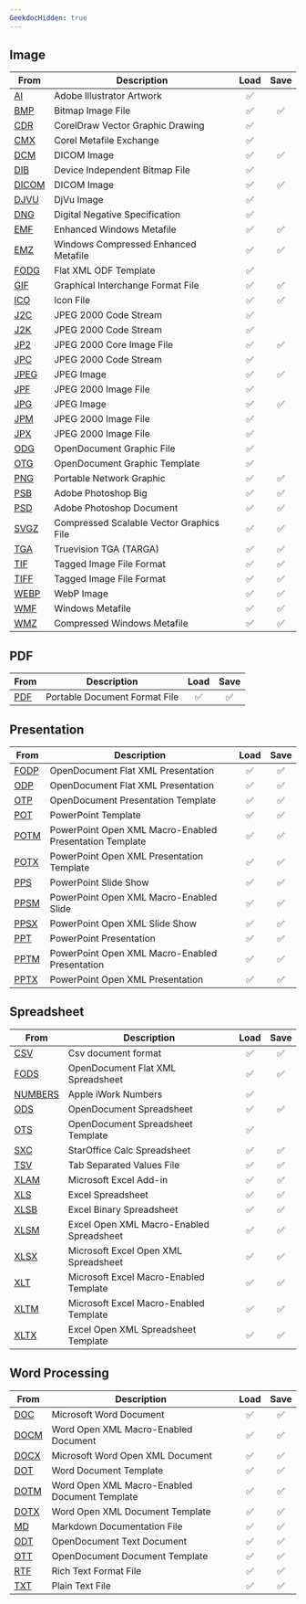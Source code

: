 ```yaml
---
GeekdocHidden: true
---
```

## Image
| From | Description | Load | Save |
| --- | --- | :---: | :---: |
| [AI](#) | Adobe Illustrator Artwork |<!--Load--> ✅ |<!--Save-->  |
| [BMP](#) | Bitmap Image File |<!--Load--> ✅ |<!--Save--> ✅ |
| [CDR](#) | CorelDraw Vector Graphic Drawing |<!--Load--> ✅ |<!--Save-->  |
| [CMX](#) | Corel Metafile Exchange |<!--Load--> ✅ |<!--Save-->  |
| [DCM](#) | DICOM Image |<!--Load--> ✅ |<!--Save--> ✅ |
| [DIB](#) | Device Independent Bitmap File |<!--Load--> ✅ |<!--Save-->  |
| [DICOM](#) | DICOM Image |<!--Load--> ✅ |<!--Save--> ✅ |
| [DJVU](#) | DjVu Image |<!--Load--> ✅ |<!--Save-->  |
| [DNG](#) | Digital Negative Specification |<!--Load--> ✅ |<!--Save-->  |
| [EMF](#) | Enhanced Windows Metafile |<!--Load--> ✅ |<!--Save--> ✅ |
| [EMZ](#) | Windows Compressed Enhanced Metafile |<!--Load--> ✅ |<!--Save--> ✅ |
| [FODG](#) | Flat XML ODF Template |<!--Load--> ✅ |<!--Save-->  |
| [GIF](#) | Graphical Interchange Format File |<!--Load--> ✅ |<!--Save--> ✅ |
| [ICO](#) | Icon File |<!--Load--> ✅ |<!--Save--> ✅ |
| [J2C](#) | JPEG 2000 Code Stream |<!--Load--> ✅ |<!--Save-->  |
| [J2K](#) | JPEG 2000 Code Stream |<!--Load--> ✅ |<!--Save-->  |
| [JP2](#) | JPEG 2000 Core Image File |<!--Load--> ✅ |<!--Save--> ✅ |
| [JPC](#) | JPEG 2000 Code Stream |<!--Load--> ✅ |<!--Save-->  |
| [JPEG](#) | JPEG Image |<!--Load--> ✅ |<!--Save--> ✅ |
| [JPF](#) | JPEG 2000 Image File |<!--Load--> ✅ |<!--Save-->  |
| [JPG](#) | JPEG Image |<!--Load--> ✅ |<!--Save--> ✅ |
| [JPM](#) | JPEG 2000 Image File |<!--Load--> ✅ |<!--Save-->  |
| [JPX](#) | JPEG 2000 Image File |<!--Load--> ✅ |<!--Save-->  |
| [ODG](#) | OpenDocument Graphic File |<!--Load--> ✅ |<!--Save-->  |
| [OTG](#) | OpenDocument Graphic Template |<!--Load--> ✅ |<!--Save-->  |
| [PNG](#) | Portable Network Graphic |<!--Load--> ✅ |<!--Save--> ✅ |
| [PSB](#) | Adobe Photoshop Big |<!--Load--> ✅ |<!--Save--> ✅ |
| [PSD](#) | Adobe Photoshop Document |<!--Load--> ✅ |<!--Save--> ✅ |
| [SVGZ](#) | Compressed Scalable Vector Graphics File |<!--Load--> ✅ |<!--Save--> ✅ |
| [TGA](#) | Truevision TGA (TARGA) |<!--Load--> ✅ |<!--Save--> ✅ |
| [TIF](#) | Tagged Image File Format |<!--Load--> ✅ |<!--Save--> ✅ |
| [TIFF](#) | Tagged Image File Format |<!--Load--> ✅ |<!--Save--> ✅ |
| [WEBP](#) | WebP Image |<!--Load--> ✅ |<!--Save--> ✅ |
| [WMF](#) | Windows Metafile |<!--Load--> ✅ |<!--Save--> ✅ |
| [WMZ](#) | Compressed Windows Metafile |<!--Load--> ✅ |<!--Save--> ✅ |

## PDF
| From | Description | Load | Save |
| --- | --- | :---: | :---: |
| [PDF](#) | Portable Document Format File |<!--Load--> ✅ |<!--Save--> ✅ |

## Presentation
| From | Description | Load | Save |
| --- | --- | :---: | :---: |
| [FODP](#) | OpenDocument Flat XML Presentation |<!--Load--> ✅ |<!--Save--> ✅ |
| [ODP](#) | OpenDocument Flat XML Presentation |<!--Load--> ✅ |<!--Save--> ✅ |
| [OTP](#) | OpenDocument Presentation Template |<!--Load--> ✅ |<!--Save--> ✅ |
| [POT](#) | PowerPoint Template |<!--Load--> ✅ |<!--Save--> ✅ |
| [POTM](#) | PowerPoint Open XML Macro-Enabled Presentation Template |<!--Load--> ✅ |<!--Save--> ✅ |
| [POTX](#) | PowerPoint Open XML Presentation Template |<!--Load--> ✅ |<!--Save--> ✅ |
| [PPS](#) | PowerPoint Slide Show |<!--Load--> ✅ |<!--Save--> ✅ |
| [PPSM](#) | PowerPoint Open XML Macro-Enabled Slide |<!--Load--> ✅ |<!--Save--> ✅ |
| [PPSX](#) | PowerPoint Open XML Slide Show |<!--Load--> ✅ |<!--Save--> ✅ |
| [PPT](#) | PowerPoint Presentation |<!--Load--> ✅ |<!--Save--> ✅ |
| [PPTM](#) | PowerPoint Open XML Macro-Enabled Presentation |<!--Load--> ✅ |<!--Save--> ✅ |
| [PPTX](#) | PowerPoint Open XML Presentation |<!--Load--> ✅ |<!--Save--> ✅ |

## Spreadsheet
| From | Description | Load | Save |
| --- | --- | :---: | :---: |
| [CSV](#) | Csv document format |<!--Load--> ✅ |<!--Save--> ✅ |
| [FODS](#) | OpenDocument Flat XML Spreadsheet |<!--Load--> ✅ |<!--Save--> ✅ |
| [NUMBERS](#) | Apple iWork Numbers |<!--Load--> ✅ |<!--Save-->  |
| [ODS](#) | OpenDocument Spreadsheet |<!--Load--> ✅ |<!--Save--> ✅ |
| [OTS](#) | OpenDocument Spreadsheet Template |<!--Load--> ✅ |<!--Save-->  |
| [SXC](#) | StarOffice Calc Spreadsheet |<!--Load--> ✅ |<!--Save--> ✅ |
| [TSV](#) | Tab Separated Values File |<!--Load--> ✅ |<!--Save--> ✅ |
| [XLAM](#) | Microsoft Excel Add-in |<!--Load--> ✅ |<!--Save--> ✅ |
| [XLS](#) | Excel Spreadsheet |<!--Load--> ✅ |<!--Save--> ✅ |
| [XLSB](#) | Excel Binary Spreadsheet |<!--Load--> ✅ |<!--Save--> ✅ |
| [XLSM](#) | Excel Open XML Macro-Enabled Spreadsheet |<!--Load--> ✅ |<!--Save--> ✅ |
| [XLSX](#) | Microsoft Excel Open XML Spreadsheet |<!--Load--> ✅ |<!--Save--> ✅ |
| [XLT](#) | Microsoft Excel Macro-Enabled Template |<!--Load--> ✅ |<!--Save--> ✅ |
| [XLTM](#) | Microsoft Excel Macro-Enabled Template |<!--Load--> ✅ |<!--Save--> ✅ |
| [XLTX](#) | Excel Open XML Spreadsheet Template |<!--Load--> ✅ |<!--Save--> ✅ |

## Word Processing
| From | Description | Load | Save |
| --- | --- | :---: | :---: |
| [DOC](#) | Microsoft Word Document |<!--Load--> ✅ |<!--Save--> ✅ |
| [DOCM](#) | Word Open XML Macro-Enabled Document |<!--Load--> ✅ |<!--Save--> ✅ |
| [DOCX](#) | Microsoft Word Open XML Document |<!--Load--> ✅ |<!--Save--> ✅ |
| [DOT](#) | Word Document Template |<!--Load--> ✅ |<!--Save--> ✅ |
| [DOTM](#) | Word Open XML Macro-Enabled Document Template |<!--Load--> ✅ |<!--Save--> ✅ |
| [DOTX](#) | Word Open XML Document Template |<!--Load--> ✅ |<!--Save--> ✅ |
| [MD](#) | Markdown Documentation File |<!--Load--> ✅ |<!--Save--> ✅ |
| [ODT](#) | OpenDocument Text Document |<!--Load--> ✅ |<!--Save--> ✅ |
| [OTT](#) | OpenDocument Document Template |<!--Load--> ✅ |<!--Save--> ✅ |
| [RTF](#) | Rich Text Format File |<!--Load--> ✅ |<!--Save--> ✅ |
| [TXT](#) | Plain Text File |<!--Load--> ✅ |<!--Save--> ✅ |


